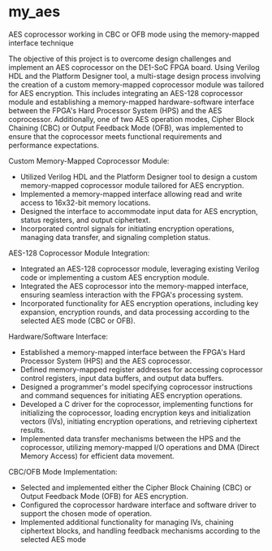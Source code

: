 # my_aes
AES coprocessor working in CBC or OFB mode using the memory-mapped interface technique


The objective of this project is to overcome design challenges and implement an AES coprocessor on the DE1-SoC FPGA board. Using Verilog HDL and the Platform Designer tool, a multi-stage design process involving the creation of a custom memory-mapped coprocessor module was tailored for AES encryption. This includes integrating an AES-128 coprocessor module and establishing a memory-mapped hardware-software interface between the FPGA's Hard Processor System (HPS) and the AES coprocessor. Additionally, one of two AES operation modes, Cipher Block Chaining (CBC) or Output Feedback Mode (OFB), was implemented to ensure that the coprocessor meets functional requirements and performance expectations. 

Custom Memory-Mapped Coprocessor Module: 
- Utilized Verilog HDL and the Platform Designer tool to design a custom memory-mapped coprocessor module tailored for AES encryption.
- Implemented a memory-mapped interface allowing read and write access to 16x32-bit memory locations.
- Designed the interface to accommodate input data for AES encryption, status registers, and output ciphertext.
- Incorporated control signals for initiating encryption operations, managing data transfer, and signaling completion status. 

AES-128 Coprocessor Module Integration: 
- Integrated an AES-128 coprocessor module, leveraging existing Verilog code or implementing a custom AES encryption module.
- Integrated the AES coprocessor into the memory-mapped interface, ensuring seamless interaction with the FPGA's processing system.
- Incorporated functionality for AES encryption operations, including key expansion, encryption rounds, and data processing according to the selected AES mode (CBC or OFB). 

Hardware/Software Interface: 
- Established a memory-mapped interface between the FPGA's Hard Processor System (HPS) and the AES coprocessor.
- Defined memory-mapped register addresses for accessing coprocessor control registers, input data buffers, and output data buffers.
- Designed a programmer's model specifying coprocessor instructions and command sequences for initiating AES encryption operations.
- Developed a C driver for the coprocessor, implementing functions for initializing the coprocessor, loading encryption keys and initialization vectors (IVs), initiating encryption operations, and retrieving ciphertext results.
- Implemented data transfer mechanisms between the HPS and the coprocessor, utilizing memory-mapped I/O operations and DMA (Direct Memory Access) for efficient data movement. 

CBC/OFB Mode Implementation: 
- Selected and implemented either the Cipher Block Chaining (CBC) or Output Feedback Mode (OFB) for AES encryption.
- Configured the coprocessor hardware interface and software driver to support the chosen mode of operation.
- Implemented additional functionality for managing IVs, chaining ciphertext blocks, and handling feedback mechanisms according to the selected AES mode
